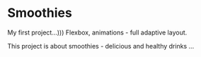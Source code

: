 # Smoothies

My first project...))) Flexbox, animations - full adaptive layout.

This project is about smoothies - delicious and healthy drinks ...
